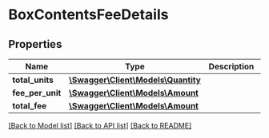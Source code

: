 # BoxContentsFeeDetails

## Properties

Name | Type | Description | Notes
------------ | ------------- | ------------- | -------------
**total_units** | [**\Swagger\Client\Models\Quantity**](Quantity.md) |  | [optional]
**fee_per_unit** | [**\Swagger\Client\Models\Amount**](Amount.md) |  | [optional]
**total_fee** | [**\Swagger\Client\Models\Amount**](Amount.md) |  | [optional]

[[Back to Model list]](../../README.md#documentation-for-models) [[Back to API list]](../../README.md#documentation-for-api-endpoints) [[Back to README]](../../README.md)

